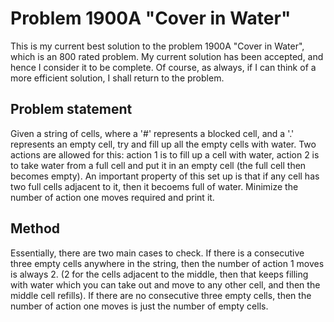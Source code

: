 # Problem 1900A "Cover in Water"
This is my current best solution to the problem 1900A "Cover in Water", which is an 800 rated problem. My current solution has been accepted, and hence I consider it to be complete. Of course, as always, if I can think of a more efficient solution, I shall return to the problem. 

## Problem statement
Given a string of cells, where a '#' represents a blocked cell, and a '.' represents an empty cell, try and fill up all the empty cells with water. Two actions are allowed for this: action 1 is to fill up a cell with water, action 2 is to take water from a full cell and put it in an empty cell (the full cell then becomes empty). An important property of this set up is that if any cell has two full cells adjacent to it, then it becoems full of water. Minimize the number of action one moves required and print it.

## Method
Essentially, there are two main cases to check. If there is a consecutive three empty cells anywhere in the string, then the number of action 1 moves is always 2. (2 for the cells adjacent to the middle, then that keeps filling with water which you can take out and move to any other cell, and then the middle cell refills). If there are no consecutive three empty cells, then the number of action one moves is just the number of empty cells.